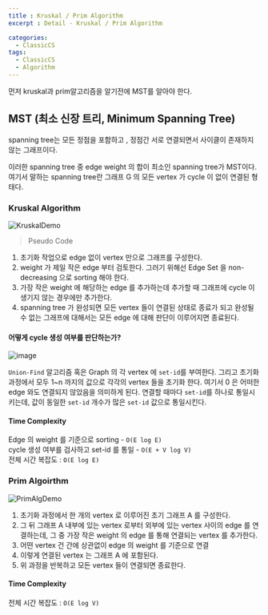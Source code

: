 ```yaml
---
title : Kruskal / Prim Algorithm
excerpt : Detail - Kruskal / Prim Algorithm 

categories:
  - ClassicCS
tags:
  - ClassicCS
  - Algorithm
---
```


먼저 kruskal과 prim알고리즘을 알기전에 MST를 알아야 한다.

## MST (최소 신장 트리, Minimum Spanning Tree)

spanning tree는 모든 정점을 포함하고 , 정점간 서로 연결되면서 사이클이 존재하지 않는 그래프이다.

이러한 spanning tree 중 edge weight 의 합이 최소인 spanning tree가 MST이다. 여기서 말하는 spanning tree란 그래프 G 의 모든 vertex 가 cycle 이 없이 연결된 형태다.

### Kruskal Algorithm

![KruskalDemo](https://user-images.githubusercontent.com/44635266/66712118-cf661680-edd2-11e9-952c-b043e2bcdb8a.gif)

> Pseudo Code

1. 초기화 작업으로 edge 없이 vertex 만으로 그래프를 구성한다.  
2. weight 가 제일 작은 edge 부터 검토한다. 그러기 위해선 Edge Set 을 non-decreasing 으로 sorting 해야 한다.  
3. 가장 작은 weight 에 해당하는 edge 를 추가하는데 추가할 때 그래프에 cycle 이 생기지 않는 경우에만 추가한다. 
4. spanning tree 가 완성되면 모든 vertex 들이 연결된 상태로 종료가 되고 완성될 수 없는 그래프에 대해서는 모든 edge 에 대해 판단이 이루어지면 종료된다.

#### 어떻게 cycle 생성 여부를 판단하는가?

![image](https://user-images.githubusercontent.com/34998051/68600149-53e8a980-04e5-11ea-8cbc-b1124c456c14.png)


`Union-Find` 알고리즘 혹은 Graph 의 각 vertex 에 `set-id`를 부여한다. 그리고 초기화 과정에서 모두 1~n 까지의 값으로 각각의 vertex 들을 초기화 한다. 여기서 0 은 어떠한 edge 와도 연결되지 않았음을 의미하게 된다. 연결할 때마다 `set-id`를 하나로 통일시키는데, 값이 동일한 `set-id` 개수가 많은 `set-id` 값으로 통일시킨다.  

#### Time Complexity

Edge 의 weight 를 기준으로 sorting - `O(E log E)`  
cycle 생성 여부를 검사하고 set-id 를 통일 - `O(E + V log V)`  
전체 시간 복잡도 : `O(E log E)`  

### Prim Algoirthm

![PrimAlgDemo](https://user-images.githubusercontent.com/44635266/66712119-cffead00-edd2-11e9-8b44-df14a85bf7da.gif)

1. 초기화 과정에서 한 개의 vertex 로 이루어진 초기 그래프 A 를 구성한다.  
2. 그 뒤 그래프 A 내부에 있는 vertex 로부터 외부에 있는 vertex 사이의 edge 를 연결하는데, 그 중 가장 작은 weight 의 edge 를 통해 연결되는 vertex 를 추가한다.  
3. 어떤 vertex 건 간에 상관없이 edge 의 weight 를 기준으로 연결  
4. 이렇게 연결된 vertex 는 그래프 A 에 포함된다. 
5. 위 과정을 반복하고 모든 vertex 들이 연결되면 종료한다.  

#### Time Complexity
전체 시간 복잡도 : `O(E log V)`




